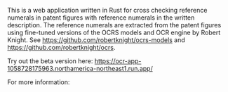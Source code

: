 This is a web application written in Rust for cross checking reference numerals in patent figures with reference numerals in the written description. The reference numerals are extracted from the patent figures using fine-tuned versions of the OCRS models and OCR engine by Robert Knight. See https://github.com/robertknight/ocrs-models and https://github.com/robertknight/ocrs.

Try out the beta version here: https://ocr-app-1058728175963.northamerica-northeast1.run.app/

For more information: 
